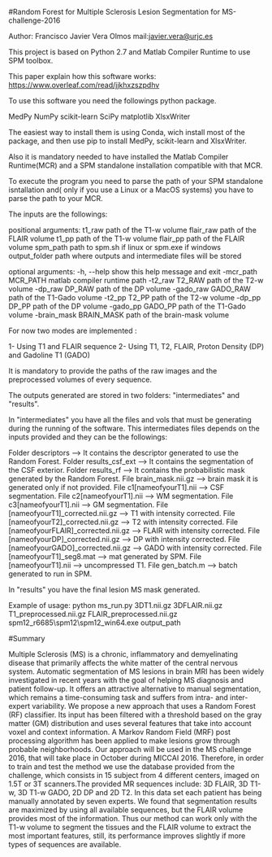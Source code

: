 #Random Forest for Multiple Sclerosis Lesion Segmentation for MS-challenge-2016

Author: Francisco Javier Vera Olmos
mail:javier.vera@urjc.es

This project is based on Python 2.7 and Matlab Compiler Runtime to use SPM toolbox. 

This paper explain how this software works:
https://www.overleaf.com/read/jjkhxzszpdhv

To use this software you need the followings python package.

MedPy
NumPy
scikit-learn
SciPy
matplotlib
XlsxWriter

The easiest way to install them is using Conda, wich install most of the package, and then use pip to install MedPy, scikit-learn and XlsxWriter.

Also it is mandatory needed to have installed the Matlab Compiler Runtime(MCR) and a SPM standalone installation compatible with that MCR.

To execute the program you need to parse the path of your SPM standalone isntallation and( only if you use a Linux or a MacOS systems) you have to parse the path to your MCR.

The inputs are the followings:

positional arguments:
  t1_raw                path of the T1-w volume
  flair_raw             path of the FLAIR volume
  t1_pp                 path of the T1-w volume
  flair_pp              path of the FLAIR volume
  spm_path              path to spm.sh if linux or spm.exe if windows
  output_folder         path where outputs and intermediate files will be
                        stored

optional arguments:
  -h, --help             show this help message and exit
  -mcr_path MCR_PATH     matlab compiler runtime path
  -t2_raw T2_RAW         path of the T2-w volume
  -dp_raw DP_RAW         path of the DP volume
  -gado_raw GADO_RAW     path of the T1-Gado volume
  -t2_pp T2_PP           path of the T2-w volume
  -dp_pp DP_PP           path of the DP volume
  -gado_pp GADO_PP       path of the T1-Gado volume
  -brain_mask BRAIN_MASK path of the brain-mask volume


For now two modes are implemented :

1- Using T1 and FLAIR sequence 
2- Using T1, T2, FLAIR, Proton Density (DP) and Gadoline T1 (GADO)

It is mandatory to provide the paths of the raw images and the preprocessed volumes of every sequence.


The outputs generated are stored in two folders: "intermediates" and "results".

In "intermediates" you have all the files and vols that must be generating during the running of the software.
This intermediates files depends on the inputs provided and they can be the followings:
  
Folder descriptors --> It contains the descriptor generated to use the Random Forest.
Folder results_csf_ext --> It contains the segmentation of the CSF exterior.
Folder results_rf --> It contains the probabilistic mask generated by the Random Forest.
File brain_mask.nii.gz --> brain mask it is generated only if not provided.
File c1[nameofyourT1].nii --> CSF segmentation.
File c2[nameofyourT1].nii --> WM segmentation.
File c3[nameofyourT1].nii --> GM segmentation.
File [nameofyourT1]_corrected.nii.gz --> T1 with intensity corrected.
File [nameofyourT2]_corrected.nii.gz --> T2 with intensity corrected.
File [nameofyourFLAIR]_corrected.nii.gz --> FLAIR with intensity corrected.
File [nameofyourDP]_corrected.nii.gz --> DP with intensity corrected.
File [nameofyourGADO]_corrected.nii.gz --> GADO with intensity corrected.
File [nameofyourT1]_seg8.mat --> mat generated by SPM.
File [nameofyourT1].nii --> uncompressed T1. 
File gen_batch.m --> batch generated to run in SPM.



In "results" you have the final lesion MS mask generated.


Example of usage:
python ms_run.py 3DT1.nii.gz 3DFLAIR.nii.gz T1_preprocessed.nii.gz FLAIR_preprocessed.nii.gz  spm12_r6685\spm12\spm12_win64.exe output_path


#Summary


Multiple Sclerosis (MS) is a chronic, inflammatory and demyelinating disease that primarily affects the white matter of the central nervous system. Automatic segmentation of MS lesions in brain MRI has been widely investigated in recent years with the goal of helping MS diagnosis and patient follow-up. It offers an attractive alternative to manual segmentation, which remains a time-consuming task and suffers from intra- and inter-expert variability. We propose a new approach that uses a Random Forest (RF) classifier. Its input has been filtered with a threshold based on the gray matter (GM) distribution and uses several features that take into account voxel and context information. A Markov Random Field (MRF) post processing algorithm has been applied to make lesions grow through probable neighborhoods. Our approach will be used in the MS challenge 2016, that will take place in October during MICCAI 2016. Therefore, in order to train and test the method we use the database provided from the challenge, which consists in 15 subject from 4 different centers, imaged on 1.5T or 3T scanners.The provided MR sequences include: 3D FLAIR, 3D T1-w, 3D T1-w GADO, 2D DP and 2D T2. In this data set each patient has being manually annotated by seven experts. We found that segmentation results are maximized by using all available sequences, but the FLAIR volume provides most of the information. Thus our method can work only with the T1-w volume to segment the tissues and the FLAIR volume to extract the most important features, still, its performance improves slightly if more types of sequences are available.









